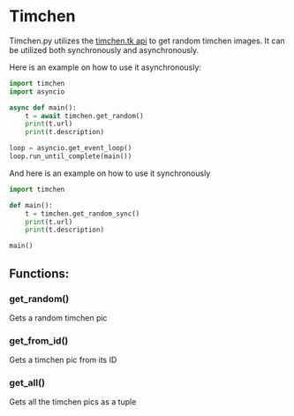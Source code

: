 # Timchen
Timchen.py utilizes the [timchen.tk api](https://timchen.tk/docs) to get random timchen images.
It can be utilized both synchronously and asynchronously.

Here is an example on how to use it asynchronously:
```py
import timchen
import asyncio

async def main():
	t = await timchen.get_random()
	print(t.url)
	print(t.description)

loop = asyncio.get_event_loop()
loop.run_until_complete(main())
```

And here is an example on how to use it synchronously
```py
import timchen

def main():
	t = timchen.get_random_sync()
	print(t.url)
	print(t.description)

main()
```

## Functions:

### get_random()
Gets a random timchen pic
### get_from_id(<id>)
Gets a timchen pic from its ID
### get_all()
Gets all the timchen pics as a tuple
